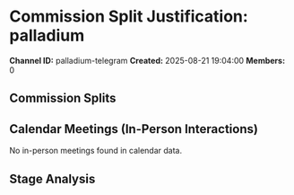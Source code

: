 # Commission Split Justification: palladium

**Channel ID:** palladium-telegram
**Created:** 2025-08-21 19:04:00
**Members:** 0

## Commission Splits


## Calendar Meetings (In-Person Interactions)

No in-person meetings found in calendar data.

## Stage Analysis

